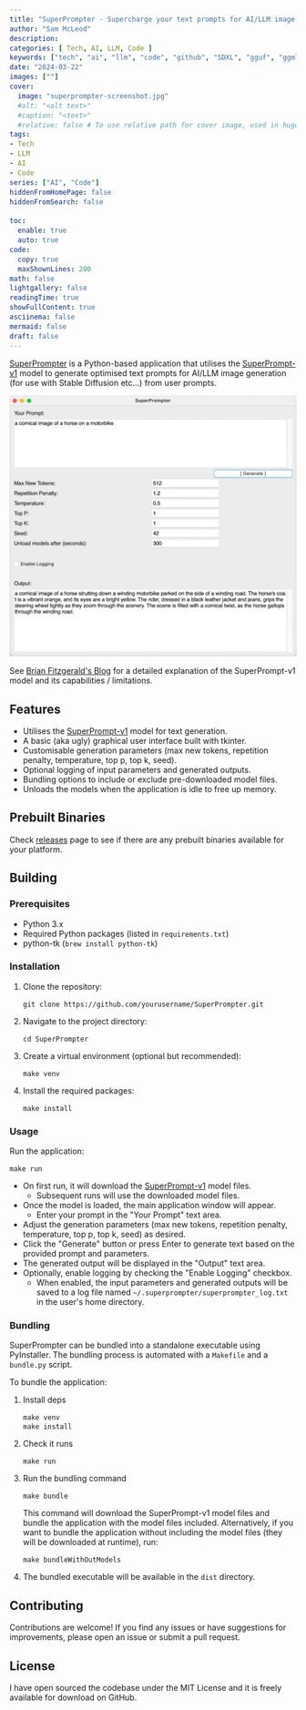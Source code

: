 ```yaml
---
title: "SuperPrompter - Supercharge your text prompts for AI/LLM image generation"
author: "Sam McLeod"
description:
categories: [ Tech, AI, LLM, Code ]
keywords: ["tech", "ai", "llm", "code", "github", "SDXL", "gguf", "ggml"]
date: "2024-03-22"
images: [""]
cover:
  image: "superprompter-screenshot.jpg"
  #alt: "<alt text>"
  #caption: "<text>"
  #relative: false # To use relative path for cover image, used in hugo Page-bundles
tags:
- Tech
- LLM
- AI
- Code
series: ["AI", "Code"]
hiddenFromHomePage: false
hiddenFromSearch: false

toc:
  enable: true
  auto: true
code:
  copy: true
  maxShownLines: 200
math: false
lightgallery: false
readingTime: true
showFullContent: true
asciinema: false
mermaid: false
draft: false
---
```


[SuperPrompter](https://github.com/sammcj/superprompter) is a Python-based application that utilises the [SuperPrompt-v1](https://huggingface.co/roborovski/superprompt-v1) model to generate optimised text prompts for AI/LLM image generation (for use with Stable Diffusion etc...) from user prompts.

![screenshot](superprompter-screenshot.jpg)

See [Brian Fitzgerald's Blog](https://brianfitzgerald.xyz/prompt-augmentation/) for a detailed explanation of the SuperPrompt-v1 model and its capabilities / limitations.

<!-- more -->

## Features

- Utilises the [SuperPrompt-v1](https://huggingface.co/roborovski/superprompt-v1) model for text generation.
- A basic (aka ugly) graphical user interface built with tkinter.
- Customisable generation parameters (max new tokens, repetition penalty, temperature, top p, top k, seed).
- Optional logging of input parameters and generated outputs.
- Bundling options to include or exclude pre-downloaded model files.
- Unloads the models when the application is idle to free up memory.

## Prebuilt Binaries

Check [releases](https://github.com/sammcj/superprompter/releases) page to see if there are any prebuilt binaries available for your platform.

## Building

### Prerequisites

- Python 3.x
- Required Python packages (listed in `requirements.txt`)
- python-tk (`brew install python-tk`)

### Installation

1. Clone the repository:

   ```shell
   git clone https://github.com/yourusername/SuperPrompter.git
   ```

2. Navigate to the project directory:

   ```shell
   cd SuperPrompter
   ```

3. Create a virtual environment (optional but recommended):

   ```shell
   make venv
   ```

4. Install the required packages:

   ```shell
   make install
   ```

### Usage

Run the application:

```shell
make run
```

- On first run, it will download the [SuperPrompt-v1](https://huggingface.co/roborovski/superprompt-v1) model files.
  - Subsequent runs will use the downloaded model files.
- Once the model is loaded, the main application window will appear.
  - Enter your prompt in the "Your Prompt" text area.
- Adjust the generation parameters (max new tokens, repetition penalty, temperature, top p, top k, seed) as desired.
- Click the "Generate" button or press Enter to generate text based on the provided prompt and parameters.
- The generated output will be displayed in the "Output" text area.
- Optionally, enable logging by checking the "Enable Logging" checkbox.
  - When enabled, the input parameters and generated outputs will be saved to a log file named `~/.superprompter/superprompter_log.txt` in the user's home directory.

### Bundling

SuperPrompter can be bundled into a standalone executable using PyInstaller.
The bundling process is automated with a `Makefile` and a `bundle.py` script.

To bundle the application:

1. Install deps

   ```shell
   make venv
   make install
   ```

2. Check it runs

   ```shell
   make run
   ```

3. Run the bundling command

   ```shell
   make bundle
   ```

   This command will download the SuperPrompt-v1 model files and bundle the application with the model files included.
   Alternatively, if you want to bundle the application without including the model files (they will be downloaded at runtime), run:

   ```shell
   make bundleWithOutModels
   ```

4. The bundled executable will be available in the `dist` directory.

## Contributing

Contributions are welcome! If you find any issues or have suggestions for improvements, please open an issue or submit a pull request.

## License

I have open sourced the codebase under the MIT License and it is freely available for download on GitHub.
